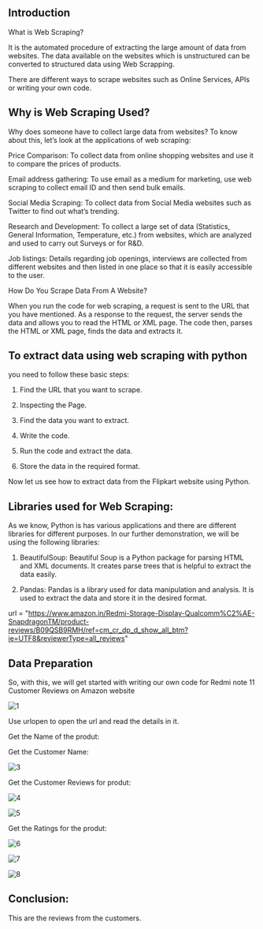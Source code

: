 
## Introduction

What is Web Scraping?

It is the automated procedure of extracting the large amount of data from websites. The data available on the websites which is unstructured can be converted to structured data using Web Scrapping.

There are different ways to scrape websites such as Online Services, APIs or writing your own code.



## Why is Web Scraping Used?

Why does someone have to collect large data from websites?
To know about this, let’s look at the applications of web scraping:

Price Comparison:
To collect data from online shopping websites and use it to compare the prices of products.

Email address gathering:
To use email as a medium for marketing, use web scraping to collect email ID and then send bulk emails.

Social Media Scraping:
To collect data from Social Media websites such as Twitter to find out what’s trending.

Research and Development:
To collect a large set of data (Statistics, General Information, Temperature, etc.) from websites, which are analyzed and used to carry out Surveys or for R&D.

Job listings:
Details regarding job openings, interviews are collected from different websites and then listed in one place so that it is easily accessible to the user.

How Do You Scrape Data From A Website?

When you run the code for web scraping, a request is sent to the URL that you have mentioned. As a response to the request, the server sends the data and allows you to read the HTML or XML page. The code then, parses the HTML or XML page, finds the data and extracts it.


## To extract data using web scraping with python

you need to follow these basic steps:

1) Find the URL that you want to scrape.

2) Inspecting the Page.

3) Find the data you want to extract.

4) Write the code.

5) Run the code and extract the data.

6) Store the data in the required format.

Now let us see how to extract data from the Flipkart website using Python.


## Libraries used for Web Scraping:

As we know, Python is has various applications and there are different libraries for different purposes. In our further demonstration, we will be using the following libraries:


1) BeautifulSoup:
Beautiful Soup is a Python package for parsing HTML and XML documents. It creates parse trees that is helpful to extract the data easily.

2) Pandas:
Pandas is a library used for data manipulation and analysis. It is used to extract the data and store it in the desired format.

url = "https://www.amazon.in/Redmi-Storage-Display-Qualcomm%C2%AE-SnapdragonTM/product-reviews/B09QSB9RMH/ref=cm_cr_dp_d_show_all_btm?ie=UTF8&reviewerType=all_reviews"


## Data Preparation

So, with this, we will get started with writing our own code for Redmi note 11 Customer Reviews on Amazon website

![1](https://user-images.githubusercontent.com/99526815/160623602-c975d845-965f-4ff3-9728-962ed22ce547.PNG)


Use urlopen to open the url and read the details in it.

Get the Name of the produt:



Get the Customer Name:

![3](https://user-images.githubusercontent.com/99526815/160623761-51f90b88-9c21-490d-8bd5-588de7f61326.PNG)

Get the Customer Reviews for produt:

![4](https://user-images.githubusercontent.com/99526815/160623825-aca96f89-4e3d-4d63-81b0-090943aa7cf8.PNG)

![5](https://user-images.githubusercontent.com/99526815/160623903-f43921cc-6a2d-4b3a-91b9-ee9f1051f5f3.PNG)

Get the Ratings for the produt:

![6](https://user-images.githubusercontent.com/99526815/160623969-cc68f4b2-899d-44cf-b8c4-1bc2b2468f8a.PNG)

![7](https://user-images.githubusercontent.com/99526815/160624032-d2b1ae25-d154-4859-8ac1-e88113a6bec9.PNG)

![8](https://user-images.githubusercontent.com/99526815/160624069-33c86039-2986-485d-819e-0b5933287f84.PNG)

## Conclusion:

This are the reviews from the customers.



